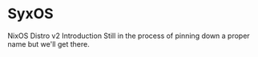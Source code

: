 # SyxOS
NixOS Distro v2
Introduction
Still in the process of pinning down a proper name but we'll get there.
